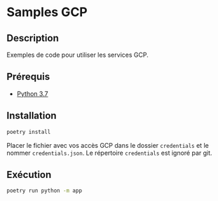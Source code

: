 # Samples GCP

## Description

Exemples de code pour utiliser les services GCP.

## Prérequis

- [Python 3.7](https://www.python.org/downloads/release/python-370/)

## Installation

```bash
poetry install
```

Placer le fichier avec vos accès GCP dans le dossier `credentials` et le nommer `credentials.json`.
Le répertoire `credentials` est ignoré par git.

## Exécution

```bash
poetry run python -m app
```